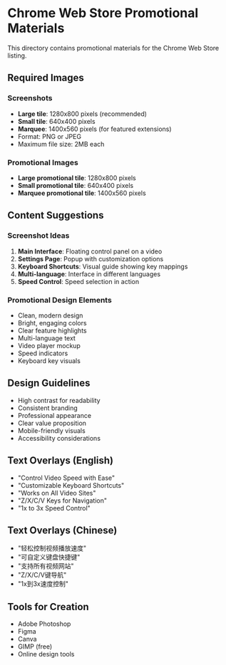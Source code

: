 # Chrome Web Store Promotional Materials

This directory contains promotional materials for the Chrome Web Store listing.

## Required Images

### Screenshots
- **Large tile**: 1280x800 pixels (recommended)
- **Small tile**: 640x400 pixels
- **Marquee**: 1400x560 pixels (for featured extensions)
- Format: PNG or JPEG
- Maximum file size: 2MB each

### Promotional Images
- **Large promotional tile**: 1280x800 pixels
- **Small promotional tile**: 640x400 pixels
- **Marquee promotional tile**: 1400x560 pixels

## Content Suggestions

### Screenshot Ideas
1. **Main Interface**: Floating control panel on a video
2. **Settings Page**: Popup with customization options
3. **Keyboard Shortcuts**: Visual guide showing key mappings
4. **Multi-language**: Interface in different languages
5. **Speed Control**: Speed selection in action

### Promotional Design Elements
- Clean, modern design
- Bright, engaging colors
- Clear feature highlights
- Multi-language text
- Video player mockup
- Speed indicators
- Keyboard key visuals

## Design Guidelines
- High contrast for readability
- Consistent branding
- Professional appearance
- Clear value proposition
- Mobile-friendly visuals
- Accessibility considerations

## Text Overlays (English)
- "Control Video Speed with Ease"
- "Customizable Keyboard Shortcuts"
- "Works on All Video Sites"
- "Z/X/C/V Keys for Navigation"
- "1x to 3x Speed Control"

## Text Overlays (Chinese)
- "轻松控制视频播放速度"
- "可自定义键盘快捷键"
- "支持所有视频网站"
- "Z/X/C/V键导航"
- "1x到3x速度控制"

## Tools for Creation
- Adobe Photoshop
- Figma
- Canva
- GIMP (free)
- Online design tools